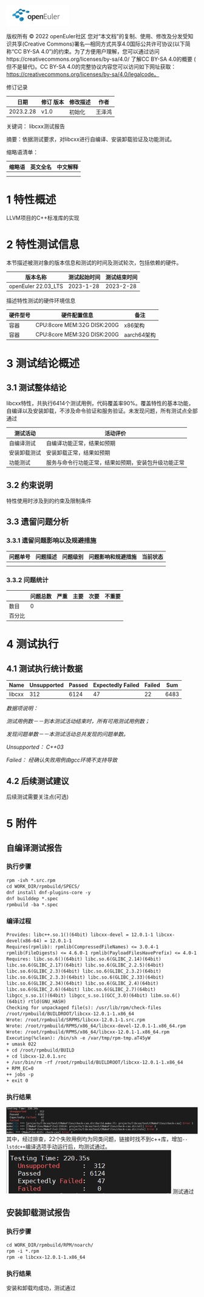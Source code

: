 ![avatar](../../images/openEuler.png)

版权所有 © 2022 openEuler社区
您对“本文档”的复制、使用、修改及分发受知识共享(Creative Commons)署名—相同方式共享4.0国际公共许可协议(以下简称“CC BY-SA
4.0”)的约束。为了方便用户理解，您可以通过访问https://creativecommons.org/licenses/by-sa/4.0/ 了解CC BY-SA 4.0的概要 (
但不是替代)。CC BY-SA 4.0的完整协议内容您可以访问如下网址获取：https://creativecommons.org/licenses/by-sa/4.0/legalcode。

修订记录

| 日期        | 修订   版本 | 修改描述 | 作者  |
|-----------|---------|------|-----|
| 2023.2.28 | v1.0    | 初始化  | 王泽鸿 |

关键词： libcxx测试报告

摘要：依据测试要求，对libcxx进行自编译、安装卸载验证及功能测试。

缩略语清单：

| 缩略语 | 英文全名 | 中文解释 |
|-----|------|------|
|     |      |      |
|     |      |      |

# 1     特性概述

LLVM项目的C++标准库的实现

# 2     特性测试信息

本节描述被测对象的版本信息和测试的时间及测试轮次，包括依赖的硬件。

| 版本名称                | 测试起始时间    | 测试结束时间    |
|---------------------|-----------|-----------|
| openEuler 22.03_LTS | 2023-1-28 | 2023-2-28 |

描述特性测试的硬件环境信息

| 硬件型号 | 硬件配置信息                      | 备注        |
|------|-----------------------------|-----------|
| 容器   | CPU:8core MEM:32G DISK:200G | x86架构     |
| 容器   | CPU:8core MEM:32G DISK:200G | aarch64架构 |

# 3     测试结论概述

## 3.1   测试整体结论

libcxx特性，共执行6414个测试用例，代码覆盖率90%。覆盖特性的基本功能，自编译以及安装卸载，不涉及命令验证和服务验证。未发现问题，所有测试点全部通过

| 测试活动   | 活动评价                       |
|--------|----------------------------|
| 自编译测试  | 自编译功能正常，结果如预期              |
| 安装卸载测试 | 安装卸载正常，结果如预期               |
| 功能测试   | 服务与命令行功能正常，结果如预期，安装包升级功能正常 |

## 3.2   约束说明

特性使用时涉及到的约束及限制条件

## 3.3   遗留问题分析

### 3.3.1 遗留问题影响以及规避措施

| 问题单号 | 问题描述 | 问题级别 | 问题影响和规避措施 | 当前状态 |
|------|------|------|-----------|------|
|      |      |      |           |      |
|      |      |      |           |      |

### 3.3.2 问题统计

|     | 问题总数 | 严重  | 主要  | 次要  | 不重要 |
|-----|------|-----|-----|-----|-----|
| 数目  | 0    |     |     |     |     |
| 百分比 |      |     |     |     |     |

# 4     测试执行

## 4.1   测试执行统计数据

| Name                        | Unsupported | Passed | Expectedly Failed | Failed |Sum |
|-----------------------------|-------------|--------|-------------------|--------|----|
| libcxx                      | 312         | 6124   |  47               |   22   |6483| 

*数据项说明：*

*测试用例数－－到本测试活动结束时，所有可用测试用例数；*

*发现问题单数－－本测试活动总共发现的问题单数。*

*Unsupported： C++03*

*Failed： 经确认失败用例由gcc环境不支持导致*

## 4.2   后续测试建议

后续测试需要关注点(可选)

# 5     附件

## 自编译测试报告

### 执行步骤

```
rpm -ivh *.src.rpm
cd WORK_DIR/rpmbuild/SPECS/
dnf install dnf-plugins-core -y
dnf builddep *.spec
rpmbuild -ba *.spec
```

### 编译过程

```
Provides: libc++.so.1()(64bit) libcxx-devel = 12.0.1-1 libcxx-devel(x86-64) = 12.0.1-1
Requires(rpmlib): rpmlib(CompressedFileNames) <= 3.0.4-1 rpmlib(FileDigests) <= 4.6.0-1 rpmlib(PayloadFilesHavePrefix) <= 4.0-1
Requires: libc.so.6()(64bit) libc.so.6(GLIBC_2.14)(64bit) libc.so.6(GLIBC_2.17)(64bit) libc.so.6(GLIBC_2.2.5)(64bit) libc.so.6(GLIBC_2.3)(64bit) libc.so.6(GLIBC_2.3.2)(64bit) libc.so.6(GLIBC_2.3.3)(64bit) libc.so.6(GLIBC_2.33)(64bit) libc.so.6(GLIBC_2.34)(64bit) libc.so.6(GLIBC_2.4)(64bit) libc.so.6(GLIBC_2.6)(64bit) libc.so.6(GLIBC_2.7)(64bit) libgcc_s.so.1()(64bit) libgcc_s.so.1(GCC_3.0)(64bit) libm.so.6()(64bit) rtld(GNU_HASH)
Checking for unpackaged file(s): /usr/lib/rpm/check-files /root/rpmbuild/BUILDROOT/libcxx-12.0.1-1.x86_64
Wrote: /root/rpmbuild/SRPMS/libcxx-12.0.1-1.src.rpm
Wrote: /root/rpmbuild/RPMS/x86_64/libcxx-devel-12.0.1-1.x86_64.rpm
Wrote: /root/rpmbuild/RPMS/x86_64/libcxx-12.0.1-1.x86_64.rpm
Executing(%clean): /bin/sh -e /var/tmp/rpm-tmp.aT45yW
+ umask 022
+ cd /root/rpmbuild/BUILD
+ cd libcxx-12.0.1.src
+ /usr/bin/rm -rf /root/rpmbuild/BUILDROOT/libcxx-12.0.1-1.x86_64
+ RPM_EC=0
++ jobs -p
+ exit 0

```
### 执行结果
![avatar](../../images/cxx.png)
其中，经过排查，22个失败用例均为同类问题，链接时找不到c++库，增加```--lstdc++```编译选项手动运行后，均测试通过。
![avatar](../../images/cxx_re_test.png)
测试通过

## 安装卸载测试报告

### 执行步骤

```
cd WORK_DIR/rpmbuild/RPM/noarch/
rpm -i *.rpm
rpm -e libcxx-12.0.1-1.x86_64
```

### 执行结果

安装和卸载均成功，测试通过


 
